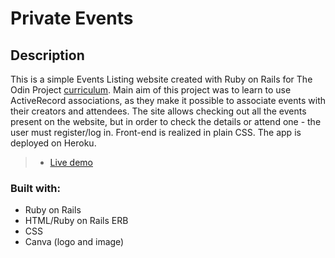 # Private Events

## Description

This is a simple Events Listing website created with Ruby on Rails for The Odin Project [curriculum](https://www.theodinproject.com/paths/full-stack-ruby-on-rails/courses/ruby-on-rails/lessons/private-events). Main aim of this project was to learn to use ActiveRecord associations, as they make it possible to associate events with their creators and attendees. The site allows checking out all the events present on the website, but in order to check the details or attend one - the user must register/log in. Front-end is realized in plain CSS. The app is deployed on Heroku.

> - [Live demo](https://blooming-harbor-80397.herokuapp.com/)

### Built with: 
 * Ruby on Rails
 * HTML/Ruby on Rails ERB
 * CSS
 * Canva (logo and image)
